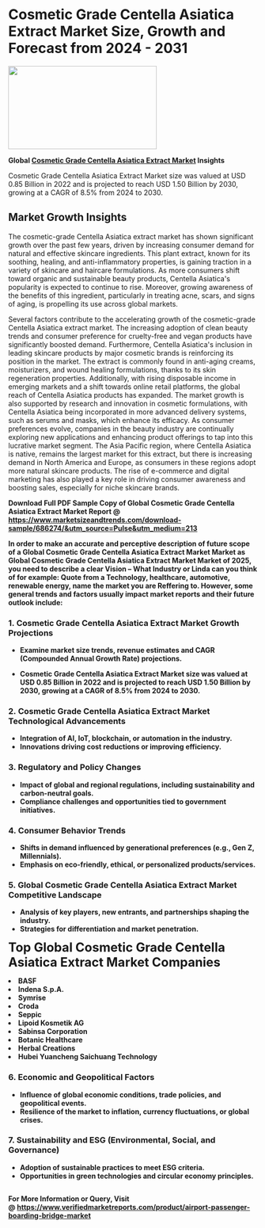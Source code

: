 <H1>Cosmetic Grade Centella Asiatica Extract Market Size, Growth and Forecast from 2024 - 2031</H1><img class="aligncenter size-medium wp-image-584254" src="https://thirdeyenews.in/wp-content/uploads/2024/09/Global-Market-Research-300x168.jpeg" alt="" width="300" height="168" /><p><strong>Global&nbsp;<a href="https://www.marketsizeandtrends.com/download-sample/686274/&amp;utm_source=Pulse&amp;utm_medium=213">Cosmetic Grade Centella Asiatica Extract Market</a> Insights</strong></p><p>Cosmetic Grade Centella Asiatica Extract Market size was valued at USD 0.85 Billion in 2022 and is projected to reach USD 1.50 Billion by 2030, growing at a CAGR of 8.5% from 2024 to 2030.</p><p><h2>Market Growth Insights</h2> <p>The cosmetic-grade Centella Asiatica extract market has shown significant growth over the past few years, driven by increasing consumer demand for natural and effective skincare ingredients. This plant extract, known for its soothing, healing, and anti-inflammatory properties, is gaining traction in a variety of skincare and haircare formulations. As more consumers shift toward organic and sustainable beauty products, Centella Asiatica's popularity is expected to continue to rise. Moreover, growing awareness of the benefits of this ingredient, particularly in treating acne, scars, and signs of aging, is propelling its use across global markets.</p> <p><strong></strong></p> <p>Several factors contribute to the accelerating growth of the cosmetic-grade Centella Asiatica extract market. The increasing adoption of clean beauty trends and consumer preference for cruelty-free and vegan products have significantly boosted demand. Furthermore, Centella Asiatica's inclusion in leading skincare products by major cosmetic brands is reinforcing its position in the market. The extract is commonly found in anti-aging creams, moisturizers, and wound healing formulations, thanks to its skin regeneration properties. Additionally, with rising disposable income in emerging markets and a shift towards online retail platforms, the global reach of Centella Asiatica products has expanded. The market growth is also supported by research and innovation in cosmetic formulations, with Centella Asiatica being incorporated in more advanced delivery systems, such as serums and masks, which enhance its efficacy. As consumer preferences evolve, companies in the beauty industry are continually exploring new applications and enhancing product offerings to tap into this lucrative market segment. The Asia Pacific region, where Centella Asiatica is native, remains the largest market for this extract, but there is increasing demand in North America and Europe, as consumers in these regions adopt more natural skincare products. The rise of e-commerce and digital marketing has also played a key role in driving consumer awareness and boosting sales, especially for niche skincare brands. <p><strong></p><p><span class=""><strong>Download Full PDF Sample Copy of Global Cosmetic Grade Centella Asiatica Extract Market Report</strong> @ <a href="https://www.marketsizeandtrends.com/download-sample/686274/&amp;utm_source=Pulse&amp;utm_medium=213" target="_blank">https://www.marketsizeandtrends.com/download-sample/686274/&amp;utm_source=Pulse&amp;utm_medium=213</a></span></p><p>In order to make an accurate and perceptive description of future scope of a Global&nbsp;Cosmetic Grade Centella Asiatica Extract Market Market as Global&nbsp;Cosmetic Grade Centella Asiatica Extract Market Market of 2025, you need to describe a clear Vision &ndash; What Industry or Linda can you think of for example: Quote from a Technology, healthcare, automotive, renewable energy, name the market you are Reffering to. However, some general trends and factors usually impact market reports and their future outlook include:</p><h3>1.&nbsp;<strong>Cosmetic Grade Centella Asiatica Extract Market Growth Projections</strong></h3><ul><li>Examine market size trends, revenue estimates and CAGR (Compounded Annual Growth Rate) projections.</li><li><p>Cosmetic Grade Centella Asiatica Extract Market size was valued at USD 0.85 Billion in 2022 and is projected to reach USD 1.50 Billion by 2030, growing at a CAGR of 8.5% from 2024 to 2030.</p></li></ul><h3>2.&nbsp;<strong>Cosmetic Grade Centella Asiatica Extract Market Technological Advancements</strong></h3><ul><li>Integration of AI, IoT, blockchain, or automation in the industry.</li><li>Innovations driving cost reductions or improving efficiency.</li></ul><h3>3.&nbsp;<strong>Regulatory and Policy Changes</strong></h3><ul><li>Impact of global and regional regulations, including sustainability and carbon-neutral goals.</li><li>Compliance challenges and opportunities tied to government initiatives.</li></ul><h3>4.&nbsp;<strong>Consumer Behavior Trends</strong></h3><ul><li>Shifts in demand influenced by generational preferences (e.g., Gen Z, Millennials).</li><li>Emphasis on eco-friendly, ethical, or personalized products/services.</li></ul><h3>5.&nbsp;<strong>Global Cosmetic Grade Centella Asiatica Extract Market Competitive Landscape</strong></h3><ul><li>Analysis of key players, new entrants, and partnerships shaping the industry.</li><li>Strategies for differentiation and market penetration.</li></ul><p data-pm-slice="1 1 []"><span style="color: inherit; font-family: inherit; font-size: 25px;">Top Global Cosmetic Grade Centella Asiatica Extract Market Companies</span></p><div class="" data-test-id=""><p><li>BASF</li><li> Indena S.p.A.</li><li> Symrise</li><li> Croda</li><li> Seppic</li><li> Lipoid Kosmetik AG</li><li> Sabinsa Corporation</li><li> Botanic Healthcare</li><li> Herbal Creations</li><li> Hubei Yuancheng Saichuang Technology</li></p></div><h3>6.&nbsp;<strong>Economic and Geopolitical Factors</strong></h3><ul><li>Influence of global economic conditions, trade policies, and geopolitical events.</li><li>Resilience of the market to inflation, currency fluctuations, or global crises.</li></ul><h3>7.&nbsp;<strong>Sustainability and ESG (Environmental, Social, and Governance)</strong></h3><ul><li>Adoption of sustainable practices to meet ESG criteria.</li><li>Opportunities in green technologies and circular economy principles.</li></ul><h2><strong style="font-size: 14px;">For More Information or Query, Visit @&nbsp;</strong><a style="background-color: #ffffff; font-size: 14px;" href="https://www.marketsizeandtrends.com/report/cosmetic-grade-centella-asiatica-extract-market/" target="_blank">https://www.verifiedmarketreports.com/product/airport-passenger-boarding-bridge-market</a></h2>
